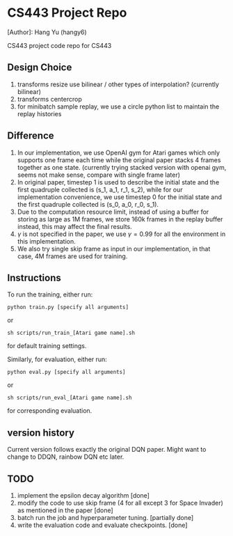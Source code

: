 # CS443 Project Repo

[Author]: Hang Yu (hangy6)

CS443 project code repo for CS443

## Design Choice
1. transforms resize use bilinear / other types of interpolation? (currently bilinear)
2. transforms centercrop
3. for minibatch sample replay, we use a circle python list to maintain the replay histories

## Difference
1. In our implementation, we use OpenAI gym for Atari games which only supports one frame each time while the original paper stacks 4 frames together as one state. (currently trying stacked version with openai gym, seems not make sense, compare with single frame later)
2. In original paper, timestep 1 is used to describe the initial state and the first quadruple collected is (s_1, a_1, r_1, s_2), while for our implementation convenience, we use timestep 0 for the initial state and the first quadruple collected is (s_0, a_0, r_0, s_1).
3. Due to the computation resource limit, instead of using a buffer for storing as large as 1M frames, we store 160k frames in the replay buffer instead, this may affect the final results.
4. $\gamma$ is not specified in the paper, we use $\gamma = 0.99$ for all the environment in this implementation.
5. We also try single skip frame as input in our implementation, in that case, 4M frames are used for training.

## Instructions
To run the training, either run:

<code>python train.py [specify all arguments]</code>

or

<code>sh scripts/run_train_[Atari game name].sh </code>

for default training settings.

Similarly, for evaluation, either run: 

<code>python eval.py [specify all arguments]</code>

or

<code>sh scripts/run_eval_[Atari game name].sh </code>

for corresponding evaluation.

## version history
Current version follows exactly the original DQN paper. Might want to change to DDQN, rainbow DQN etc later.

## TODO
1. implement the epsilon decay algorithm [done]
2. modify the code to use skip frame (4 for all except 3 for Space Invader) as mentioned in the paper [done]
3. batch run the job and hyperparameter tuning. [partially done]
4. write the evaluation code and evaluate checkpoints. [done]